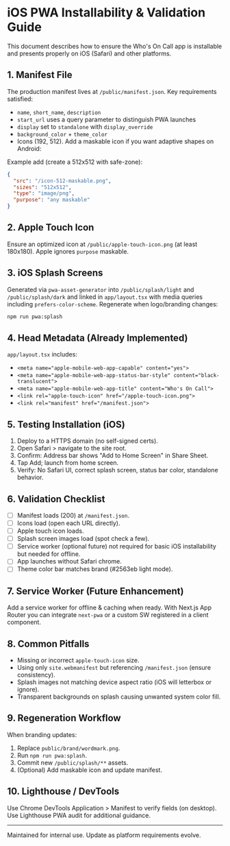 # iOS PWA Installability & Validation Guide

This document describes how to ensure the Who's On Call app is installable and presents properly on iOS (Safari) and other platforms.

## 1. Manifest File

The production manifest lives at `/public/manifest.json`.
Key requirements satisfied:
- `name`, `short_name`, `description`
- `start_url` uses a query parameter to distinguish PWA launches
- `display` set to `standalone` with `display_override`
- `background_color` + `theme_color`
- Icons (192, 512). Add a maskable icon if you want adaptive shapes on Android:

Example add (create a 512x512 with safe-zone):
```json
{
  "src": "/icon-512-maskable.png",
  "sizes": "512x512",
  "type": "image/png",
  "purpose": "any maskable"
}
```

## 2. Apple Touch Icon

Ensure an optimized icon at `/public/apple-touch-icon.png` (at least 180x180). Apple ignores `purpose` maskable.

## 3. iOS Splash Screens

Generated via `pwa-asset-generator` into `/public/splash/light` and `/public/splash/dark` and linked in `app/layout.tsx` with media queries including `prefers-color-scheme`. Regenerate when logo/branding changes:

```bash
npm run pwa:splash
```

## 4. Head Metadata (Already Implemented)

`app/layout.tsx` includes:
- `<meta name="apple-mobile-web-app-capable" content="yes">`
- `<meta name="apple-mobile-web-app-status-bar-style" content="black-translucent">`
- `<meta name="apple-mobile-web-app-title" content="Who's On Call">`
- `<link rel="apple-touch-icon" href="/apple-touch-icon.png">`
- `<link rel="manifest" href="/manifest.json">`

## 5. Testing Installation (iOS)
1. Deploy to a HTTPS domain (no self-signed certs).
2. Open Safari > navigate to the site root.
3. Confirm: Address bar shows "Add to Home Screen" in Share Sheet.
4. Tap Add; launch from home screen.
5. Verify: No Safari UI, correct splash screen, status bar color, standalone behavior.

## 6. Validation Checklist
- [ ] Manifest loads (200) at `/manifest.json`.
- [ ] Icons load (open each URL directly).
- [ ] Apple touch icon loads.
- [ ] Splash screen images load (spot check a few).
- [ ] Service worker (optional future) not required for basic iOS installability but needed for offline.
- [ ] App launches without Safari chrome.
- [ ] Theme color bar matches brand (#2563eb light mode).

## 7. Service Worker (Future Enhancement)
Add a service worker for offline & caching when ready. With Next.js App Router you can integrate `next-pwa` or a custom SW registered in a client component.

## 8. Common Pitfalls
- Missing or incorrect `apple-touch-icon` size.
- Using only `site.webmanifest` but referencing `/manifest.json` (ensure consistency).
- Splash images not matching device aspect ratio (iOS will letterbox or ignore).
- Transparent backgrounds on splash causing unwanted system color fill.

## 9. Regeneration Workflow
When branding updates:
1. Replace `public/brand/wordmark.png`.
2. Run `npm run pwa:splash`.
3. Commit new `/public/splash/**` assets.
4. (Optional) Add maskable icon and update manifest.

## 10. Lighthouse / DevTools
Use Chrome DevTools Application > Manifest to verify fields (on desktop). Use Lighthouse PWA audit for additional guidance.

---
Maintained for internal use. Update as platform requirements evolve.
